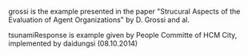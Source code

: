 grossi is the example presented in the paper "Strucural Aspects of the Evaluation of Agent Organizations" by D. Grossi and al.

tsunamiResponse is example given by People Committe of HCM City, implemented by daidungsi (08.10.2014)

